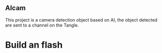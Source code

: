 ## AIcam

This project is a camera detection object based on AI, the object detected are sent to a channel on the Tangle.

# Build an flash
